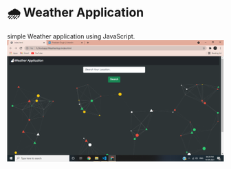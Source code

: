 # 🌧 Weather Application 
simple Weather application using JavaScript.
<img src="images/pic1.png" />
